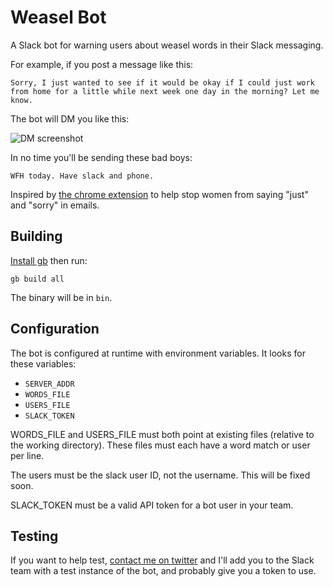 # Weasel Bot

A Slack bot for warning users about weasel words in their Slack messaging.

For example, if you post a message like this:

	Sorry, I just wanted to see if it would be okay if I could just work from home for a little while next week one day in the morning? Let me know.

The bot will DM you like this:

![DM screenshot](http://i.imgur.com/47Fx6Hh.png)

In no time you'll be sending these bad boys:

	WFH today. Have slack and phone.

Inspired by [the chrome extension](http://www.slate.com/blogs/xx_factor/2015/12/29/new_chrome_app_helps_women_stop_saying_just_and_sorry_in_emails.html) to help stop women from saying "just" and "sorry" in emails.

## Building

[Install gb](https://getgb.io) then run:

	gb build all

The binary will be in `bin`.

## Configuration

The bot is configured at runtime with environment variables. It looks for these variables:

* `SERVER_ADDR`
* `WORDS_FILE`
* `USERS_FILE`
* `SLACK_TOKEN`

WORDS_FILE and USERS_FILE must both point at existing files (relative to the working directory). These files must each have a word match or user per line.

The users must be the slack user ID, not the username. This will be fixed soon.

SLACK_TOKEN must be a valid API token for a bot user in your team.

## Testing

If you want to help test, [contact me on twitter](https://twitter.com) and I'll add you to the Slack team with a test instance of the bot, and probably give you a token to use.